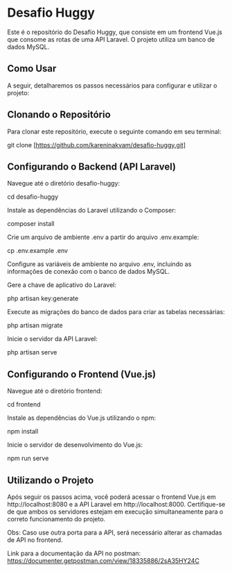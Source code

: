 # Desafio Huggy
Este é o repositório do Desafio Huggy, que consiste em um frontend Vue.js que consome as rotas de uma API Laravel. O projeto utiliza um banco de dados MySQL.

## Como Usar
A seguir, detalharemos os passos necessários para configurar e utilizar o projeto:

## Clonando o Repositório
Para clonar este repositório, execute o seguinte comando em seu terminal:

git clone [https://github.com/kareninakvam/desafio-huggy.git]

## Configurando o Backend (API Laravel)
Navegue até o diretório desafio-huggy:

cd desafio-huggy

Instale as dependências do Laravel utilizando o Composer:

composer install

Crie um arquivo de ambiente .env a partir do arquivo .env.example:

cp .env.example .env

Configure as variáveis de ambiente no arquivo .env, incluindo as informações de conexão com o banco de dados MySQL.

Gere a chave de aplicativo do Laravel:

php artisan key:generate

Execute as migrações do banco de dados para criar as tabelas necessárias:

php artisan migrate

Inicie o servidor da API Laravel:

php artisan serve

## Configurando o Frontend (Vue.js)

Navegue até o diretório frontend:

cd frontend

Instale as dependências do Vue.js utilizando o npm:

npm install

Inicie o servidor de desenvolvimento do Vue.js:

npm run serve

## Utilizando o Projeto

Após seguir os passos acima, você poderá acessar o frontend Vue.js em http://localhost:8080 e a API Laravel em http://localhost:8000. Certifique-se de que ambos os servidores estejam em execução simultaneamente para o correto funcionamento do projeto.

Obs: Caso use outra porta para a API, será necessário alterar as chamadas de API no frontend.


Link para a documentação da API no postman: https://documenter.getpostman.com/view/18335886/2sA35HY24C
